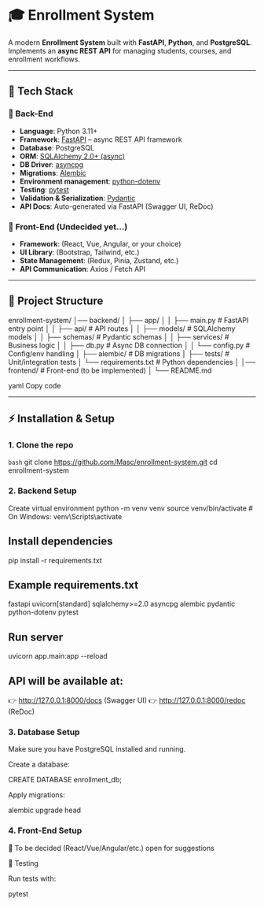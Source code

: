 # 🎓 Enrollment System

A modern **Enrollment System** built with **FastAPI**, **Python**, and **PostgreSQL**.  
Implements an **async REST API** for managing students, courses, and enrollment workflows.  

---

## 📌 Tech Stack

### 🔹 Back-End
- **Language**: Python 3.11+  
- **Framework**: [FastAPI](https://fastapi.tiangolo.com/) – async REST API framework  
- **Database**: PostgreSQL  
- **ORM**: [SQLAlchemy 2.0+ (async)](https://docs.sqlalchemy.org/en/20/orm/extensions/asyncio.html)  
- **DB Driver**: [asyncpg](https://github.com/MagicStack/asyncpg)  
- **Migrations**: [Alembic](https://alembic.sqlalchemy.org/)  
- **Environment management**: [python-dotenv](https://pypi.org/project/python-dotenv/)  
- **Testing**: [pytest](https://docs.pytest.org/en/stable/)  
- **Validation & Serialization**: [Pydantic](https://docs.pydantic.dev/)  
- **API Docs**: Auto-generated via FastAPI (Swagger UI, ReDoc)  

### 🔹 Front-End (Undecided yet...)
- **Framework**: (React, Vue, Angular, or your choice)  
- **UI Library**: (Bootstrap, Tailwind, etc.)  
- **State Management**: (Redux, Pinia, Zustand, etc.)  
- **API Communication**: Axios / Fetch API  

---

## 📂 Project Structure

enrollment-system/
│── backend/
│ ├── app/
│ │ ├── main.py # FastAPI entry point
│ │ ├── api/ # API routes
│ │ ├── models/ # SQLAlchemy models
│ │ ├── schemas/ # Pydantic schemas
│ │ ├── services/ # Business logic
│ │ ├── db.py # Async DB connection
│ │ └── config.py # Config/env handling
│ ├── alembic/ # DB migrations
│ ├── tests/ # Unit/integration tests
│ └── requirements.txt # Python dependencies
│
│── frontend/ # Front-end (to be implemented)
│
└── README.md

yaml
Copy code

---

## ⚡ Installation & Setup

### 1. Clone the repo
```bash```
git clone https://github.com/Masc/enrollment-system.git
cd enrollment-system

### 2. Backend Setup
Create virtual environment
python -m venv venv
source venv/bin/activate   # On Windows: venv\Scripts\activate

## Install dependencies
pip install -r requirements.txt

## Example requirements.txt
fastapi
uvicorn[standard]
sqlalchemy>=2.0
asyncpg
alembic
pydantic
python-dotenv
pytest

## Run server
uvicorn app.main:app --reload


## API will be available at:
👉 http://127.0.0.1:8000/docs (Swagger UI)
👉 http://127.0.0.1:8000/redoc (ReDoc)

### 3. Database Setup

Make sure you have PostgreSQL installed and running.

Create a database:

CREATE DATABASE enrollment_db;


Apply migrations:

alembic upgrade head

### 4. Front-End Setup

🚧 To be decided (React/Vue/Angular/etc.)
open for suggestions

🧪 Testing

Run tests with:

pytest






